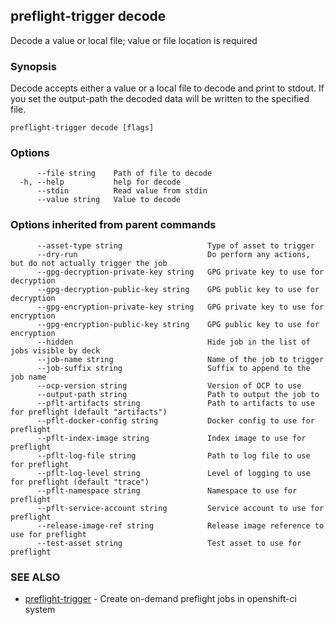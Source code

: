 ## preflight-trigger decode

Decode a value or local file; value or file location is required

### Synopsis

Decode accepts either a value or a local file to decode and print to stdout.
If you set the output-path the decoded data will be written to the specified file.

```
preflight-trigger decode [flags]
```

### Options

```
      --file string    Path of file to decode
  -h, --help           help for decode
      --stdin          Read value from stdin
      --value string   Value to decode
```

### Options inherited from parent commands

```
      --asset-type string                   Type of asset to trigger
      --dry-run                             Do perform any actions, but do not actually trigger the job
      --gpg-decryption-private-key string   GPG private key to use for decryption
      --gpg-decryption-public-key string    GPG public key to use for decryption
      --gpg-encryption-private-key string   GPG private key to use for encryption
      --gpg-encryption-public-key string    GPG public key to use for encryption
      --hidden                              Hide job in the list of jobs visible by deck
      --job-name string                     Name of the job to trigger
      --job-suffix string                   Suffix to append to the job name
      --ocp-version string                  Version of OCP to use
      --output-path string                  Path to output the job to
      --pflt-artifacts string               Path to artifacts to use for preflight (default "artifacts")
      --pflt-docker-config string           Docker config to use for preflight
      --pflt-index-image string             Index image to use for preflight
      --pflt-log-file string                Path to log file to use for preflight
      --pflt-log-level string               Level of logging to use for preflight (default "trace")
      --pflt-namespace string               Namespace to use for preflight
      --pflt-service-account string         Service account to use for preflight
      --release-image-ref string            Release image reference to use for preflight
      --test-asset string                   Test asset to use for preflight
```

### SEE ALSO

* [preflight-trigger](preflight-trigger.md)	 - Create on-demand preflight jobs in openshift-ci system

